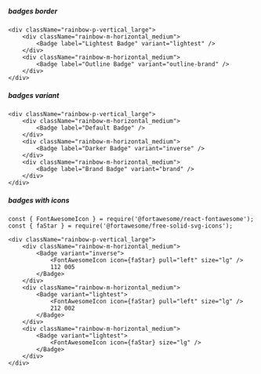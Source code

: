 ##### badges border

    <div className="rainbow-p-vertical_large">
        <div className="rainbow-m-horizontal_medium">
            <Badge label="Lightest Badge" variant="lightest" />
        </div>
        <div className="rainbow-m-horizontal_medium">
            <Badge label="Outline Badge" variant="outline-brand" />
        </div>
    </div>

##### badges variant

    <div className="rainbow-p-vertical_large">
        <div className="rainbow-m-horizontal_medium">
            <Badge label="Default Badge" />
        </div>
        <div className="rainbow-m-horizontal_medium">
            <Badge label="Darker Badge" variant="inverse" />
        </div>
        <div className="rainbow-m-horizontal_medium">
            <Badge label="Brand Badge" variant="brand" />
        </div>
    </div>

##### badges with icons

    const { FontAwesomeIcon } = require('@fortawesome/react-fontawesome');
    const { faStar } = require('@fortawesome/free-solid-svg-icons');

    <div className="rainbow-p-vertical_large">
        <div className="rainbow-m-horizontal_medium">
            <Badge variant="inverse">
                <FontAwesomeIcon icon={faStar} pull="left" size="lg" />
                112 005
            </Badge>
        </div>
        <div className="rainbow-m-horizontal_medium">
            <Badge variant="lightest">
                <FontAwesomeIcon icon={faStar} pull="left" size="lg" />
                212 002
            </Badge>
        </div>
        <div className="rainbow-m-horizontal_medium">
            <Badge variant="lightest">
                <FontAwesomeIcon icon={faStar} size="lg" />
            </Badge>
        </div>
    </div>